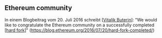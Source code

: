 ## Ethereum community

In einem Blogbeitrag vom 20. Juli 2016 schreibt [[Vitalik Buterin]]: "We would like to congratulate the Ethereum community on a successfully completed [[hard fork]]" (https://blog.ethereum.org/2016/07/20/hard-fork-completed/)

[//begin]: # "Autogenerated link references for markdown compatibility"
[Vitalik Buterin]: <Vitalik Buterin.md> "Vitalik Buterin"
[hard fork]: <hard fork.md> "hard fork"
[//end]: # "Autogenerated link references"